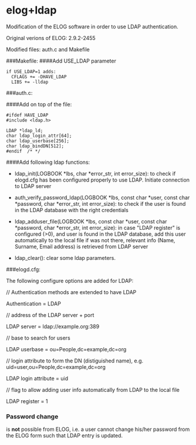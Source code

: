 elog+ldap
====

Modification of the ELOG software in order to use LDAP authentication.

Original verions of ELOG: 2.9.2-2455

Modified files: auth.c and Makefile

###Makefile:
####Add USE_LDAP parameter
```
if USE_LDAP=1 adds:
  CFLAGS += -DHAVE_LDAP
  LIBS += -lldap
```

###auth.c:

####Add on top of the file:
```
#ifdef HAVE_LDAP
#include <ldap.h>

LDAP *ldap_ld;
char ldap_login_attr[64];
char ldap_userbase[256];
char ldap_bindDN[512];
#endif  /* */
```

####Add following ldap functions:

- ldap_init(LOGBOOK *lbs, char *error_str, int error_size):
to check if elogd.cfg has been configured properly to use LDAP. Initiate connection to LDAP server

- auth_verify_password_ldap(LOGBOOK *lbs, const char *user, const char *password, char *error_str, int error_size):
to check if the user is found in the LDAP database with the right credentials

- ldap_adduser_file(LOGBOOK *lbs, const char *user, const char *password, char *error_str, int error_size):
in case "LDAP register" is configured (>0), and user is found in the LDAP database, add this user automatically to the local file if was not there, relevant info (Name, Surname, Email address) is retrieved from LDAP server

- ldap_clear():
clear some ldap parameters.


###elogd.cfg:

The following configure options are added for LDAP:

// Authentication methods are extended to have LDAP

Authentication = LDAP

// address of the LDAP server + port

LDAP server = ldap://example.org:389

// base to search for users

LDAP userbase = ou=People,dc=example,dc=org

// login attribute to form the DN (distiguished name), e.g. uid=user,ou=People,dc=example,dc=org

LDAP login attribute = uid

// flag to allow adding user info automatically from LDAP to the local file

LDAP register = 1

### Password change
is **not** possible from ELOG, i.e. a user cannot change his/her password from the ELOG form such that LDAP entry is updated.
